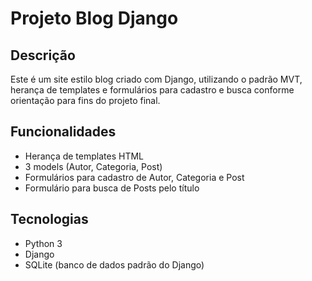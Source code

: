 # Projeto Blog Django

##  Descrição
Este é um site estilo blog criado com Django, utilizando o padrão MVT, herança de templates e formulários para cadastro e busca conforme orientação para fins do projeto final. 

##  Funcionalidades
- Herança de templates HTML
- 3 models (Autor, Categoria, Post)
- Formulários para cadastro de Autor, Categoria e Post
- Formulário para busca de Posts pelo título

##  Tecnologias
- Python 3
- Django
- SQLite (banco de dados padrão do Django)




